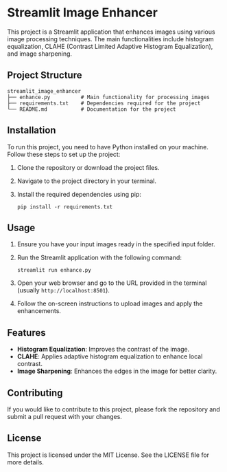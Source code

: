 # Streamlit Image Enhancer

This project is a Streamlit application that enhances images using various image processing techniques. The main functionalities include histogram equalization, CLAHE (Contrast Limited Adaptive Histogram Equalization), and image sharpening.

## Project Structure

```
streamlit_image_enhancer
├── enhance.py          # Main functionality for processing images
├── requirements.txt    # Dependencies required for the project
└── README.md           # Documentation for the project
```

## Installation

To run this project, you need to have Python installed on your machine. Follow these steps to set up the project:

1. Clone the repository or download the project files.
2. Navigate to the project directory in your terminal.
3. Install the required dependencies using pip:

   ```
   pip install -r requirements.txt
   ```

## Usage

1. Ensure you have your input images ready in the specified input folder.
2. Run the Streamlit application with the following command:

   ```
   streamlit run enhance.py
   ```

3. Open your web browser and go to the URL provided in the terminal (usually `http://localhost:8501`).

4. Follow the on-screen instructions to upload images and apply the enhancements.

## Features

- **Histogram Equalization**: Improves the contrast of the image.
- **CLAHE**: Applies adaptive histogram equalization to enhance local contrast.
- **Image Sharpening**: Enhances the edges in the image for better clarity.

## Contributing

If you would like to contribute to this project, please fork the repository and submit a pull request with your changes.

## License

This project is licensed under the MIT License. See the LICENSE file for more details.